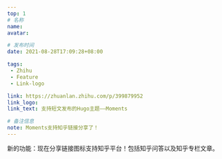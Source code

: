```yaml
---
top: 1
# 名称
name:
avatar:

# 发布时间
date: 2021-08-28T17:09:28+08:00

tags:
 - Zhihu
 - Feature
 - Link-logo

link: https://zhuanlan.zhihu.com/p/399879952
link_logo:
link_text: 支持短文发布的Hugo主题——Moments

# 备注信息
note: Moments支持知乎链接分享了！
---
```

新的功能：现在分享链接图标支持知乎平台！包括知乎问答以及知乎专栏文章。